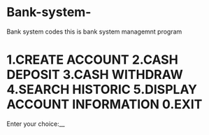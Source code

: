 # Bank-system-
Bank system codes
this is bank system managemnt program 

1.CREATE ACCOUNT
2.CASH DEPOSIT
3.CASH WITHDRAW
4.SEARCH HISTORIC
5.DISPLAY ACCOUNT INFORMATION
0.EXIT
==================
Enter your choice:__
